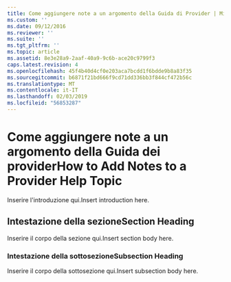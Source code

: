 ```yaml
---
title: Come aggiungere note a un argomento della Guida di Provider | Microsoft Docs
ms.custom: ''
ms.date: 09/12/2016
ms.reviewer: ''
ms.suite: ''
ms.tgt_pltfrm: ''
ms.topic: article
ms.assetid: 8e3e28a9-2aaf-40a9-9c6b-ace20c9799f3
caps.latest.revision: 4
ms.openlocfilehash: 45f4b40d4cf0e203aca7bcdd1f6bdde9b8a83f35
ms.sourcegitcommit: b6871f21bd666f9cd71dd336bb3f844cf472b56c
ms.translationtype: MT
ms.contentlocale: it-IT
ms.lasthandoff: 02/03/2019
ms.locfileid: "56853287"
---
```

# <a name="how-to-add-notes-to-a-provider-help-topic"></a><span data-ttu-id="bc9de-102">Come aggiungere note a un argomento della Guida dei provider</span><span class="sxs-lookup"><span data-stu-id="bc9de-102">How to Add Notes to a Provider Help Topic</span></span>

<span data-ttu-id="bc9de-103">Inserire l'introduzione qui.</span><span class="sxs-lookup"><span data-stu-id="bc9de-103">Insert introduction here.</span></span>

## <a name="section-heading"></a><span data-ttu-id="bc9de-104">Intestazione della sezione</span><span class="sxs-lookup"><span data-stu-id="bc9de-104">Section Heading</span></span>

<span data-ttu-id="bc9de-105">Inserire il corpo della sezione qui.</span><span class="sxs-lookup"><span data-stu-id="bc9de-105">Insert section body here.</span></span>

### <a name="subsection-heading"></a><span data-ttu-id="bc9de-106">Intestazione della sottosezione</span><span class="sxs-lookup"><span data-stu-id="bc9de-106">Subsection Heading</span></span>

<span data-ttu-id="bc9de-107">Inserire il corpo della sottosezione qui.</span><span class="sxs-lookup"><span data-stu-id="bc9de-107">Insert subsection body here.</span></span>
